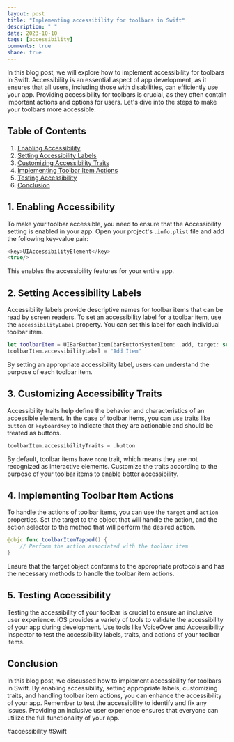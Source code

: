 ```yaml
---
layout: post
title: "Implementing accessibility for toolbars in Swift"
description: " "
date: 2023-10-10
tags: [accessibility]
comments: true
share: true
---
```


In this blog post, we will explore how to implement accessibility for toolbars in Swift. Accessibility is an essential aspect of app development, as it ensures that all users, including those with disabilities, can efficiently use your app. Providing accessibility for toolbars is crucial, as they often contain important actions and options for users. Let's dive into the steps to make your toolbars more accessible.

## Table of Contents
1. [Enabling Accessibility](#enabling-accessibility)
2. [Setting Accessibility Labels](#setting-accessibility-labels)
3. [Customizing Accessibility Traits](#customizing-accessibility-traits)
4. [Implementing Toolbar Item Actions](#implementing-toolbar-item-actions)
5. [Testing Accessibility](#testing-accessibility)
6. [Conclusion](#conclusion)

## 1. Enabling Accessibility

To make your toolbar accessible, you need to ensure that the Accessibility setting is enabled in your app. Open your project's `.info.plist` file and add the following key-value pair:

```swift
<key>UIAccessibilityElement</key>
<true/>
```

This enables the accessibility features for your entire app.

## 2. Setting Accessibility Labels

Accessibility labels provide descriptive names for toolbar items that can be read by screen readers. To set an accessibility label for a toolbar item, use the `accessibilityLabel` property. You can set this label for each individual toolbar item.

```swift
let toolbarItem = UIBarButtonItem(barButtonSystemItem: .add, target: self, action: #selector(toolbarItemTapped))
toolbarItem.accessibilityLabel = "Add Item"
```

By setting an appropriate accessibility label, users can understand the purpose of each toolbar item.

## 3. Customizing Accessibility Traits

Accessibility traits help define the behavior and characteristics of an accessible element. In the case of toolbar items, you can use traits like `button` or `keyboardKey` to indicate that they are actionable and should be treated as buttons.

```swift
toolbarItem.accessibilityTraits = .button
```

By default, toolbar items have `none` trait, which means they are not recognized as interactive elements. Customize the traits according to the purpose of your toolbar items to enable better accessibility.

## 4. Implementing Toolbar Item Actions

To handle the actions of toolbar items, you can use the `target` and `action` properties. Set the target to the object that will handle the action, and the action selector to the method that will perform the desired action.

```swift
@objc func toolbarItemTapped() {
    // Perform the action associated with the toolbar item
}
```

Ensure that the target object conforms to the appropriate protocols and has the necessary methods to handle the toolbar item actions.

## 5. Testing Accessibility

Testing the accessibility of your toolbar is crucial to ensure an inclusive user experience. iOS provides a variety of tools to validate the accessibility of your app during development. Use tools like VoiceOver and Accessibility Inspector to test the accessibility labels, traits, and actions of your toolbar items.

## Conclusion

In this blog post, we discussed how to implement accessibility for toolbars in Swift. By enabling accessibility, setting appropriate labels, customizing traits, and handling toolbar item actions, you can enhance the accessibility of your app. Remember to test the accessibility to identify and fix any issues. Providing an inclusive user experience ensures that everyone can utilize the full functionality of your app.

\#accessibility \#Swift